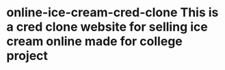 # online-ice-cream-cred-clone This is a cred clone website for selling ice cream online made for college project
